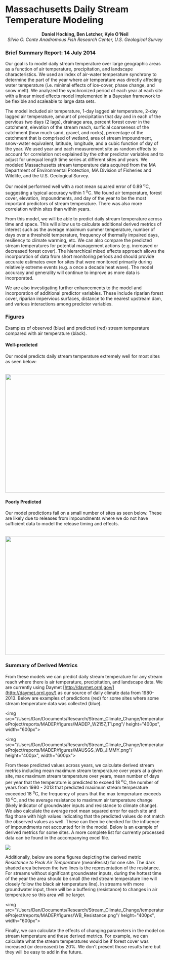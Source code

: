 Massachusetts Daily Stream Temperature Modeling
===================

<center><strong>Daniel Hocking, Ben Letcher, Kyle O'Neil</strong></center>

<center><i>Silvio O. Conte Anadromous Fish Research Center, U.S. Geological Survey</i></center>

### Brief Summary Report: 14 July 2014

Our goal is to model daily stream temperature over large geographic areas as a function of air temperature, precipitation, and landscape characteristics. We used an index of air-water temperature synchrony to determine the part of the year where air temperature was directly affecting water temperature (i.e. minimal effects of ice-cover, phase change, and snow melt). We analyzed the synchronized period of each year at each site with a linear mixed effects model implemented in a Bayesian framework to be flexible and scaleable to large data sets. 

The model included air temperature, 1-day lagged air temperature, 2-day lagged air temperature, amount of precipitation that day and in each of the pervious two days (2 lags), drainage area, percent forest cover in the catchment, elevation of the stream reach, surficial coarseness of the catchment (how much sand, gravel, and rocks), percentage of the catchment that is comprised of wetland, area of stream impoundment, snow-water equivalent, latitude, longitude, and a cubic function of day of the year. We used year and each measurement site as random effects to account for correlation not explained by the other predictor variables and to adjust for unequal length time series at different sites and years. We modeled Massachusetts stream temperature data acquired from the MA Department of Environmental Protection, MA Division of Fisheries and Wildlife, and the U.S. Geological Survey.

Our model performed well with a root mean squared error of 0.89 <sup>o</sup>C, suggesting a typical accuracy within 1 <sup>o</sup>C. We found air temperature, forest cover, elevation, impoundments, and day of the year to be the most important predictors of stream temperature. There was also more correlation within sites than within years.

From this model, we will be able to predict daily stream temperature across time and space. This will allow us to calculate additional derived metrics of interest such as the average maximum summer temperature, number of days over a threshold temperature, frequency of thermally impaired days, resiliency to climate warming, etc. We can also compare the predicted stream temperatures for potential management actions (e.g. increased or decreased forest cover). The hierarchical mixed effects approach allows the incorporation of data from short monitoring periods and should provide accurate estimates even for sites that were monitored primarily during relatively extreme events (e.g. a once a decade heat wave). The model accuracy and generality will continue to improve as more data is incorporated. 

We are also investigating further enhancements to the model and incorporation of additional predictor variables. These include riparian forest cover, riparian impervious surfaces, distance to the nearest upstream dam, and various interactions among predictor variables.

### Figures

Examples of observed (blue) and predicted (red) stream temperature compared with air temperature (black).

#### Well-predicted

Our model predicts daily stream temperature extremely well for most sites as seen below:

<br>
<img src="/Users/Dan/Documents/Research/Stream_Climate_Change/temperatureProject/reports/MADEP/figures/MADEP_W0568_T1.png" height="375px" width="600px" />

#### Poorly Predicted

Our model predictions fail on a small number of sites as seen below. These are likely due to releases from impoundments where we do not have sufficient data to model the release timing and effects.

<br>
<img src="/Users/Dan/Documents/Research/Stream_Climate_Change/temperatureProject/reports/MADEP/figures/MADEP_W0454_T1.png" height="375px" width="600px" />

### Summary of Derived Metrics

From these models we can predict daily stream temperature for any stream reach where there is air temperature, precipitation, and landscape data. We are currently using Daymet [http://daymet.ornl.gov/](http://daymet.ornl.gov/) as our source of daily climate data from 1980-2013. Below are examples of predictions (red) for some sites where some stream temperature data was collected (blue).

<img src="/Users/Dan/Documents/Research/Stream_Climate_Change/temperatureProject/reports/MADEP/figures/MADEP_W2157_T1.png"/ height="400px", width="600px">

<img src="/Users/Dan/Documents/Research/Stream_Climate_Change/temperatureProject/reports/MADEP/figures/MAUSGS_WB_JIMMY.png"/ height="400px", width="600px">


From these predicted values across years, we calculate derived stream metrics including mean maximum stream temperature over years at a given site, max maximum stream temperature over years, mean number of days per year that the temperature is predicted to exceed 18 <sup>o</sup>C, the number of years from 1980 - 2013 that predicted maximum stream temperature exceeded 18 <sup>o</sup>C, the frequency of years that the max temperature exceeds 18 <sup>o</sup>C, and the average resistance to maximum air temperature change (likely indicator of groundwater inputs and resistance to climate change). We also calculate the average root mean squared error for each site and flag those with high values indicating that the predicted values do not match the observed values as well. These can then be checked for the influence of impoundments not accounted for in the model. Below is an example of derived metrics for some sites. A more complete list for currently processed data can be found in the accompanying excel file.

<img src="/Users/Dan/Documents/Research/Stream_Climate_Change/temperatureProject/reports/MADEP/figures/Table_Head.png"/>

Additionally, below are some figures depicting the derived metric *Resistance to Peak Air Temperature* (meanResist) for one site. The dark shaded area between the two lines is the representation of the resistance. For streams without significant groundwater inputs, during the hottest time of the year the area should be small (the red stream temperature line will closely follow the black air temperature line). In streams with more groundwater input, there will be a buffering (resistance) to changes in air temperature so this area will be larger. 

<img src="/Users/Dan/Documents/Research/Stream_Climate_Change/temperatureProject/reports/MADEP/figures/WB_Resistance.png"/ height="400px", width="600px">

Finally, we can calculate the effects of changing parameters in the model on stream temperature and these derived metrics. For example, we can calculate what the stream temperatures would be if forest cover was increased (or decreased) by 20%. We don't present those results here but they will be easy to add in the future.
